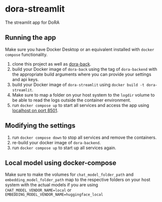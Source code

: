 # dora-streamlit
The streamlit app for DoRA

## Running the app
Make sure you have Docker Desktop or an equivalent installed with `docker compose` functionality.
1. clone this project as well as [dora-back](https://github.com/Iodine98/dora-back).
2. build your Docker image of `dora-back` using the tag of `dora-backend` with the appropriate build arguments where you can provide your settings and api keys.
3. build your Docker image of `dora-streamlit` using `docker build -t dora-streamlit`.
4. Make sure to map a folder on your host system to the `logdir` volume to be able to read the logs outside the container environment.
4. run `docker compose up` to start all services and access the app using [localhost on port 8501](localhost:8501).

## Modifying the settings
1. run `docker compose down` to stop all services and remove the containers.
2. re-build your docker image of `dora-backend`.
3. run `docker compose up` to start up all services again.

## Local model using docker-compose
Make sure to make the volumes for `chat_model_folder_path` and `embedding_model_folder_path` map to the respective folders on your host system with the actual models if you are using `CHAT_MODEL_VENDOR_NAME=local` or `EMBEDDING_MODEL_VENDOR_NAME=huggingface_local`
